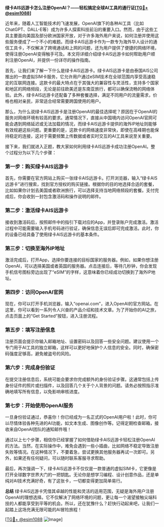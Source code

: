**绿卡AIS远游卡怎么注册OpenAI？——轻松搞定全球AI工具的通行证[[TG💪+ @esim1088](https://t.me/s/esim1088)]**

近年来，随着人工智能技术的飞速发展，OpenAI旗下的各种AI工具（比如ChatGPT、DALL-E等）成为许多人探索科技前沿的重要入口。然而，由于这些工具主要面向美国及部分欧洲国家开放，对于许多海外用户来说，如何注册并使用这些服务便成了一个不小的难题。而绿卡AIS远游卡作为一款专为海外华人设计的通信工具卡，不仅解决了跨境通话和上网的问题，还为用户提供了便捷的网络环境，使得注册OpenAI变得触手可及。本文将详细介绍绿卡AIS远游卡如何帮助用户顺利注册OpenAI，并提供一份详尽的操作指南。

首先，让我们来了解一下什么是绿卡AIS远游卡。绿卡AIS远游卡是由泰国AIS公司推出的一款虚拟SIM卡服务，它允许用户通过eSIM技术在全球范围内享受高速稳定的互联网连接。这款卡的最大特点在于其强大的兼容性与灵活性，支持多个国家和地区的网络频段，无论是前往欧美还是东南亚旅行，都可以确保流畅的网络体验。此外，绿卡AIS远游卡还配备了多种套餐选择，满足不同用户的流量需求，价格也相对亲民，非常适合经常需要跨国使用的用户。

那么，为什么说绿卡AIS远游卡是注册OpenAI的最佳选择呢？原因在于OpenAI的服务对网络环境有较高的要求。通常情况下，直接从中国境内访问OpenAI官网可能会遇到网络延迟或无法加载的情况，而绿卡AIS远游卡提供的海外IP地址则能够有效规避这些问题。更重要的是，这款卡的网络速度非常快，即使在高峰期也能保持稳定的连接，这对于需要频繁上传数据或者实时交互的AI工具来说至关重要。

接下来，我们就进入正题，教大家如何利用绿卡AIS远游卡成功注册OpenAI。整个过程分为以下几个步骤：

### 第一步：购买绿卡AIS远游卡
首先，你需要在官方网站上购买一张绿卡AIS远游卡。打开浏览器，输入“绿卡AIS远游卡”进行搜索，找到官方授权的购买链接。根据你的目的地选择合适的套餐，比如如果你计划去美国或者欧洲旅行，可以选择支持当地网络频段的套餐。支付完成后，你会收到一封包含激活码和操作说明的邮件。

### 第二步：激活绿卡AIS远游卡
接收到激活码后，按照邮件中的指引下载对应的App，并登录账户完成激活。激活过程中可能需要输入手机号码进行验证，确保信息无误后即可完成激活。此时，你的设备已经具备了使用绿卡AIS远游卡的基本条件。

### 第三步：切换至海外IP地址
激活完成后，打开App，选择你要连接的目标国家的服务器。例如，如果你想注册OpenAI，可以选择美国或者英国的服务器。点击连接后，等待几秒钟，你会发现手机信号图标旁边出现了“eSIM”的字样，这意味着你已经成功切换到了海外IP地址。

### 第四步：访问OpenAI官网
现在，你可以打开手机浏览器，输入“openai.com”，进入OpenAI的官方网站。在这里，你可以看到一系列令人兴奋的产品介绍和技术文章。为了开始你的AI之旅，点击页面上的“Get Started”按钮，进入注册流程。

### 第五步：填写注册信息
注册页面会提示你输入邮箱地址、设置密码以及回答一些安全问题。建议使用一个专门用于AI工具的独立邮箱，这样可以更好地保护个人信息的安全。同时，确保密码强度足够高，避免被盗号的风险。

### 第六步：完成身份验证
在提交注册信息后，系统可能会要求你完成额外的身份验证步骤。这通常包括上传身份证件的照片或扫描件，以及回答几个关于个人背景的问题。请务必按照指示准确地填写所有信息，以免影响审核进度。

### 第七步：开始使用OpenAI服务
一旦身份验证通过，恭喜你！你已经成为一名正式的OpenAI用户啦！此时，你可以尽情体验各种先进的AI功能，如文本生成、图像创作等。记得定期检查邮箱，接收来自OpenAI团队的通知邮件哦！

通过以上七个步骤，相信你已经掌握了如何借助绿卡AIS远游卡轻松注册OpenAI的方法。当然，在实际操作中，难免会遇到一些小插曲，比如网络不稳定导致注册失败等情况。在这种情况下，不要着急，尝试更换其他服务器再试一次即可。另外，如果还有任何疑问，可以随时联系客服寻求帮助。

最后，再次强调一下，绿卡AIS远游卡不仅仅是一款普通的虚拟SIM卡，它更像是打开全球数字世界大门的一把钥匙。无论你是想学习编程、设计创意作品，还是单纯对AI技术充满好奇，有了这张卡，一切都变得更加简单易行。

**总结**
绿卡AIS远游卡凭借其卓越的性能和灵活的适用范围，无疑是海外用户注册OpenAI的理想选择。它不仅解决了网络环境的问题，更让每一个渴望接触尖端科技的人都能享受到平等的机会。所以，还在犹豫什么？赶快行动起来吧，让我们一起踏上这场充满无限可能的AI冒险旅程！

[[TG💪+ @esim1088](https://t.me/s/esim1088) ![Image](https://i.postimg.cc/4NQfJmqS/Snipaste-2025-05-13-00-14-12.png)]